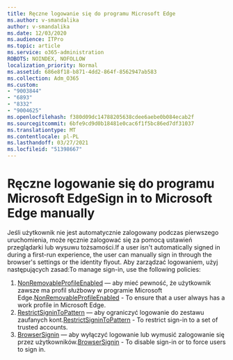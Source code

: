 ```yaml
---
title: Ręczne logowanie się do programu Microsoft Edge
ms.author: v-smandalika
author: v-smandalika
ms.date: 12/03/2020
ms.audience: ITPro
ms.topic: article
ms.service: o365-administration
ROBOTS: NOINDEX, NOFOLLOW
localization_priority: Normal
ms.assetid: 686e8f18-b871-4dd2-864f-8562947ab583
ms.collection: Adm_O365
ms.custom:
- "9003844"
- "6893"
- "8332"
- "9004625"
ms.openlocfilehash: f380d09dc14788205638cdee6aebe0b084ecab2f
ms.sourcegitcommit: 6bfe9cd9d0b18481e0cac6f1f5bc86ed7df31037
ms.translationtype: MT
ms.contentlocale: pl-PL
ms.lasthandoff: 03/27/2021
ms.locfileid: "51398667"
---
```

# <a name="sign-in-to-microsoft-edge-manually"></a><span data-ttu-id="ad552-102">Ręczne logowanie się do programu Microsoft Edge</span><span class="sxs-lookup"><span data-stu-id="ad552-102">Sign in to Microsoft Edge manually</span></span>

<span data-ttu-id="ad552-103">Jeśli użytkownik nie jest automatycznie zalogowany podczas pierwszego uruchomienia, może ręcznie zalogować się za pomocą ustawień przeglądarki lub wysuwu tożsamości.</span><span class="sxs-lookup"><span data-stu-id="ad552-103">If a user isn't automatically signed in during a first-run experience, the user can manually sign in through the browser's settings or the identity flyout.</span></span> <span data-ttu-id="ad552-104">Aby zarządzać logowaniem, użyj następujących zasad:</span><span class="sxs-lookup"><span data-stu-id="ad552-104">To manage sign-in, use the following policies:</span></span>

1. <span data-ttu-id="ad552-105">[NonRemovableProfileEnabled](https://docs.microsoft.com/deployedge/microsoft-edge-policies#nonremovableprofileenabled) — aby mieć pewność, że użytkownik zawsze ma profil służbowy w programie Microsoft Edge.</span><span class="sxs-lookup"><span data-stu-id="ad552-105">[NonRemovableProfileEnabled](https://docs.microsoft.com/deployedge/microsoft-edge-policies#nonremovableprofileenabled) - To ensure that a user always has a work profile in Microsoft Edge.</span></span>
2. <span data-ttu-id="ad552-106">[RestrictSigninToPattern](https://docs.microsoft.com/deployedge/microsoft-edge-policies#restrictsignintopattern) — aby ograniczyć logowanie do zestawu zaufanych kont.</span><span class="sxs-lookup"><span data-stu-id="ad552-106">[RestrictSigninToPattern](https://docs.microsoft.com/deployedge/microsoft-edge-policies#restrictsignintopattern) - To restrict sign-in to a set of trusted accounts.</span></span>
3. <span data-ttu-id="ad552-107">[BrowserSignin](https://docs.microsoft.com/deployedge/microsoft-edge-policies#browsersignin) — aby wyłączyć logowanie lub wymusić zalogowanie się przez użytkowników.</span><span class="sxs-lookup"><span data-stu-id="ad552-107">[BrowserSignin](https://docs.microsoft.com/deployedge/microsoft-edge-policies#browsersignin) - To disable sign-in or to force users to sign in.</span></span>

